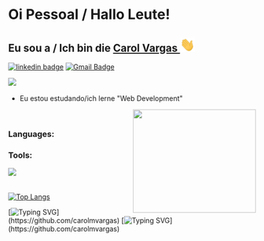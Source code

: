 # Oi Pessoal / Hallo Leute!
## Eu sou a / Ich bin die <a  href="https://github.com/carolmvargas/">Carol Vargas </a> <img  src="https://raw.githubusercontent.com/ABSphreak/ABSphreak/master/gifs/Hi.gif" width="30px">

[![linkedin badge](https://img.shields.io/badge/-30302f?style=flat&logo=linkedin)](https://www.linkedin.com/in/caroline-mello-vargas-794b6578/)
[![Gmail Badge](https://img.shields.io/badge/carolmvargas0@gmail.com-30302f?style=flat&logo=Gmail&logoColor=red)](mailto:carolmvargas0@gmail.com)


![](fotobeispiel.png)  

* Eu estou estudando/ich lerne "Web Development"

<img align='right' src="http://cdn.lowgif.com/small/9cb12f51dffbaaa6-character-typing-by-vincent-mokuenko-dribbble.gif" width="250" height="210">
<br>

<h3 align="left">Languages:</h3>
<p align="left"> 

<h3 align="left">Tools:</h3>
<img src="https://img.icons8.com/color/48/4a90e2/visual-studio-code-2019.png"/>

<br>
<br>

[![Top Langs](https://github-readme-stats.vercel.app/api/top-langs/?username=carolmvargas&theme=dark)](https://github.com/carolmvargas/github-readme-stats)

[![Typing SVG](https://readme-typing-svg.herokuapp.com/?lines=Obrigada+pela+Visita!!&center=true&color="FF0000")](https://github.com/carolmvargas)
[![Typing SVG](https://readme-typing-svg.herokuapp.com/?lines=Vielen+Dank+für+den+Besuch!!&center=true&color="FF0000")](https://github.com/carolmvargas)

